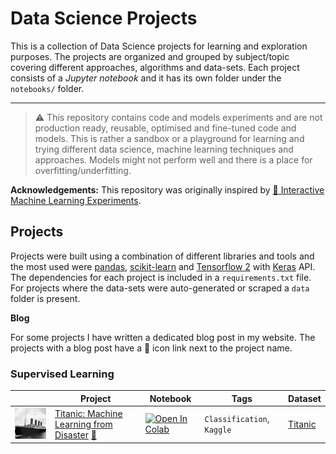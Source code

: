 # Data Science Projects

This is a collection of Data Science projects for learning and exploration purposes. The projects are organized and grouped by subject/topic covering different approaches, algorithms and data-sets. Each project consists of a *Jupyter notebook* and it has its own folder under the `notebooks/` folder.

---

> :warning: This repository contains code and models experiments and are not production ready, reusable, optimised and fine-tuned code and models. This is rather a sandbox or a playground for learning and trying different data science, machine learning techniques and approaches. Models might not perform well and there is a place for overfitting/underfitting.

**Acknowledgements:** This repository was originally inspired by [:robot: Interactive Machine Learning Experiments](https://github.com/trekhleb/machine-learning-experiments).

## Projects

Projects were built using a combination of different libraries and tools and the most used were [pandas](https://pandas.pydata.org/), [scikit-learn](https://scikit-learn.org) and [Tensorflow 2](https://www.tensorflow.org/) with [Keras](https://www.tensorflow.org/guide/keras/overview) API. The dependencies for each project is included in a `requirements.txt` file. For projects where the data-sets were auto-generated or scraped a `data` folder is present.

**Blog**

For some projects I have written a dedicated blog post in my website. The projects with a blog post have a :memo: icon link next to the project name.

### Supervised Learning

|     | Project                                      | Notebook      | Tags             | Dataset    |
| --- | -------------------------------------------- | ------------- | ---------------- | ---------- |
| ![Titanic](assets/titanic.jpg) | [Titanic: Machine Learning from Disaster](notebooks/titanic/titanic.ipynb) [:memo:](https://hmatalonga.com/blog) | [![Open In Colab](https://colab.research.google.com/assets/colab-badge.svg)](https://colab.research.google.com/github/hmatalonga/data-science-projects/blob/master/notebooks/titanic/titanic.ipynb) | `Classification`, `Kaggle` | [Titanic](https://www.kaggle.com/c/titanic/data) |

<!-- ### Unsupervised Learning

### Reinforcement Learning

### Statistics

### Exploratory Data Analysis

### Natural Language Processing

### Recommender Systems

### Others 

### Competitions -->
